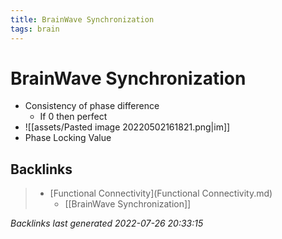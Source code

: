 ```yaml
---
title: BrainWave Synchronization
tags: brain
---
```


# BrainWave Synchronization
- Consistency of phase difference
	- If 0 then perfect
- ![[assets/Pasted image 20220502161821.png|im]]
- Phase Locking Value


































































































## Backlinks

> - [Functional Connectivity](Functional Connectivity.md)
>   - [[BrainWave Synchronization]]

_Backlinks last generated 2022-07-26 20:33:15_
